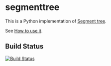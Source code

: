 segmenttree
===========

This is a Python implementation of [Segment tree](http://en.wikipedia.org/wiki/Segment_tree).

See [How to use it](https://leons.im/posts/a-python-implementation-of-segment-tree/).

## Build Status

[![Build Status](https://travis-ci.org/leonsim/segmenttree.png)](https://travis-ci.org/leonsim/segmenttree)

